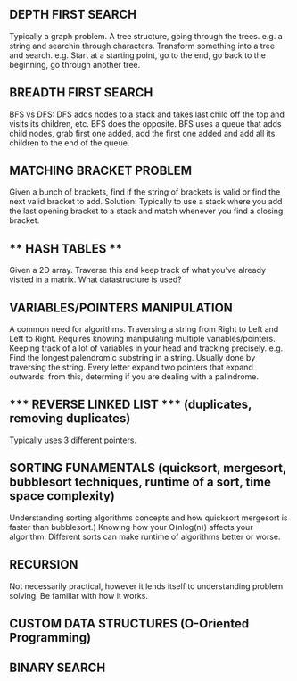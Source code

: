 ## DEPTH FIRST SEARCH
Typically a graph problem. A tree structure, going through the trees. 
e.g. a string and searchin through characters. Transform something into a tree and search.
e.g. Start at a starting point, go to the end, go back to the beginning, go through another tree.

## BREADTH FIRST SEARCH
BFS vs DFS: DFS adds nodes to a stack and takes last child off the top and visits its children, etc. BFS does the opposite. BFS uses a queue that adds child nodes, grab first one added, add the first one added and add all its children to the end of the queue.

## MATCHING BRACKET PROBLEM
Given a bunch of brackets, find if the string of brackets is valid or find the next valid bracket to add.
Solution: Typically to use a stack where you add the last opening bracket to a stack and match whenever you find a closing bracket.

## ** HASH TABLES **
Given a 2D array. Traverse this and keep track of what you've already visited in a matrix. What datastructure is used?

## VARIABLES/POINTERS MANIPULATION
A common need for algorithms. Traversing a string from Right to Left and Left to Right. Requires knowing manipulating multiple variables/pointers. 
Keeping track of a lot of variables in your head and tracking precisely.
e.g. Find the longest palendromic substring in a string. Usually done by traversing the string. Every letter expand two pointers that expand outwards. from this, determing if you are dealing with a palindrome. 

## *** REVERSE LINKED LIST *** (duplicates, removing duplicates) 
Typically uses 3 different pointers. 

## SORTING FUNAMENTALS (quicksort, mergesort, bubblesort techniques, runtime of a sort, time space complexity)
Understanding sorting algorithms concepts and how quicksort mergesort is faster than bubblesort.) Knowing how your O(nlog(n)) affects your algorithm. Different sorts can make runtime of algorithms better or worse. 

## RECURSION
Not necessarily practical, however it lends itself to understanding problem solving. Be familiar with how it works. 

## CUSTOM DATA STRUCTURES (O-Oriented Programming)


## BINARY SEARCH
